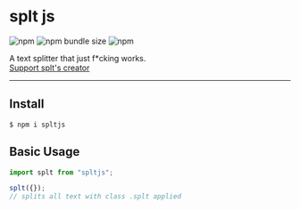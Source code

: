 # splt js

![npm](https://img.shields.io/npm/v/spltjs?style=flat-square)
![npm bundle size](https://img.shields.io/bundlephobia/min/spltjs?style=flat-square)
![npm](https://img.shields.io/npm/dw/spltjs?style=flat-square)

A text splitter that just f\*cking works.
</br>
<a href="https://www.buymeacoffee.com/loganliffick">Support splt's creator</a>

---

## Install

```
$ npm i spltjs
```

## Basic Usage

```js
import splt from "spltjs";

splt({});
// splits all text with class .splt applied
```

